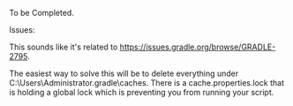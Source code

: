 To be Completed.

Issues:

This sounds like it's related to https://issues.gradle.org/browse/GRADLE-2795.

The easiest way to solve this will be to delete everything under C:\Users\Administrator\.gradle\caches. There is a cache.properties.lock that is holding a global lock which is preventing you from running your script.